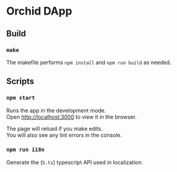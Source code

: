 # Orchid DApp

## Build

### `make`

The makefile performs `npm install` and `npm run build` as needed.

## Scripts

### `npm start`

Runs the app in the development mode.<br />
Open [http://localhost:3000](http://localhost:3000) to view it in the browser.

The page will reload if you make edits.<br />
You will also see any lint errors in the console.

### `npm run i18n`

Generate the (`S.ts`) typescript API used in localization.
